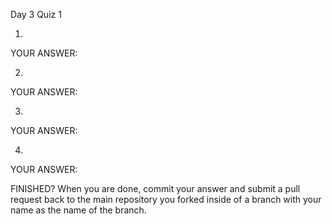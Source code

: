 Day 3 Quiz 1

1.

YOUR ANSWER:

2.

YOUR ANSWER:

3.

YOUR ANSWER:

4.

YOUR ANSWER:

FINISHED? When you are done, commit your answer and submit a pull request back to the main repository you forked inside of a branch with your name as the name of the branch.

